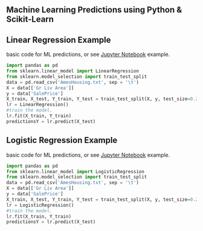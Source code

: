 ## Machine Learning Predictions using Python & Scikit-Learn

## Linear Regression Example
basic code for ML predictions, or see [Jupyter Notebook](/ML_Simple/simple_ML_LinearRegression.ipynb) example.
```python
import pandas as pd
from sklearn.linear_model import LinearRegression
from sklearn.model_selection import train_test_split
data = pd.read_csv('AmesHousing.txt', sep = '\t')
X = data[['Gr Liv Area']]
y = data['SalePrice']
X_train, X_test, Y_train, Y_test = train_test_split(X, y, test_size=0.2, random_state=0)
lr = LinearRegression()
#train the model.
lr.fit(X_train, Y_train)
predictionsY = lr.predict(X_test)
```

## Logistic Regression Example
basic code for ML predictions, or see [Jupyter Notebook](/ML_Simple/simple_ML_LogisticRegression.ipynb) example.
```python
import pandas as pd
from sklearn.linear_model import LogisticRegression
from sklearn.model_selection import train_test_split
data = pd.read_csv('AmesHousing.txt', sep = '\t')
X = data[['Gr Liv Area']]
y = data['SalePrice']
X_train, X_test, Y_train, Y_test = train_test_split(X, y, test_size=0.2, random_state=0)
lr = LogisticRegression()
#train the model.
lr.fit(X_train, Y_train)
predictionsY = lr.predict(X_test)
```
